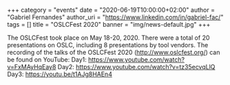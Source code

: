 +++
category = "events"
date = "2020-06-19T10:00:00+02:00"
author = "Gabriel Fernandes"
author_uri = "https://www.linkedin.com/in/gabriel-fac/"
tags = []
title = "OSLCFest 2020"
banner = "img/news-default.jpg"
+++

The OSLCFest took place on May 18-20, 2020. There were a total of 20 presentations on OSLC, including 8 presentations by tool vendors. The recording of the talks of the OSLCFest 2020 (http://www.oslcfest.org/) can be found on YouTube:
Day1: https://www.youtube.com/watch?v=FxMAyHqEay8
Day2: https://www.youtube.com/watch?v=tz35ecvqLlQ
Day3: https://youtu.be/t1AJg8HAEn4